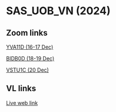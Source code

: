 # SAS_UOB_VN (2024)

## Zoom links

[YVA11D (16-17 Dec)](https://sas.zoom.us/j/95492768476?pwd=uXmZRq8T22ptr8ndFybmYNxTroBPfR.1)

[BIDB0D (18-19 Dec)](https://sas.zoom.us/j/97546571253?pwd=1YfqvRgGnpfQAIUbW1OzcgBwzDjCbk.1)

[VSTU1C (20 Dec)](https://sas.zoom.us/j/93617988132?pwd=kdr67kgYuMfwBVXlEpoLV7eMDyLiST.1)

## VL links

[Live web link](https://labs.liveweb.sas.com/logon/LogonPoint/)
